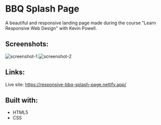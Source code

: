 # BBQ Splash Page
A beautiful and responsive landing page made during the course "Learn Responsive Web Design" with Kevin Powell.
## Screenshots:
![screenshot-1](https://user-images.githubusercontent.com/111454100/187385431-0b8548e5-75b5-4142-89a6-a21f5d085d54.png)
![screenshot-2](https://user-images.githubusercontent.com/111454100/187385483-1f5e975a-e33c-4235-b2e1-22317c32ba12.png)
## Links:
Live site: https://responsive-bbq-splash-page.netlify.app/
## Built with:
* HTML5
* CSS

